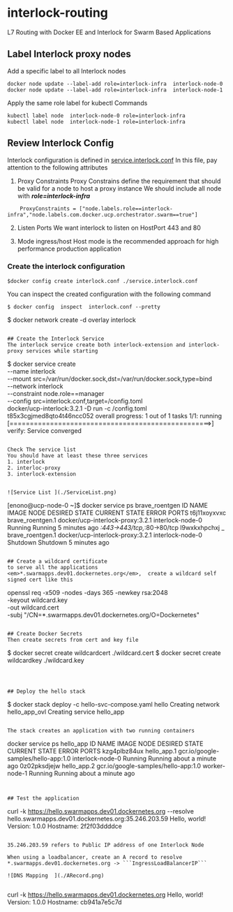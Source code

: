 # interlock-routing
L7 Routing with Docker EE and Interlock for  Swarm Based Applications

## Label Interlock proxy nodes

Add a specific label to all Interlock nodes

```
docker node update --label-add role=interlock-infra  interlock-node-0
docker node update --label-add role=interlock-infra  interlock-node-1

```

Apply the same role label for kubectl Commands  
```
kubectl label node  interlock-node-0 role=interlock-infra
kubectl label node  interlock-node-1 role=interlock-infra

```


## Review Interlock Config
Interlock configuration is defined in [service.interlock.conf](./service.interlock.conf)
In this file, pay attention to the following attributes

1. Proxy Constraints
Proxy Constrains define the requirement that should be valid for a node to host a proxy instance
We should include all node with <strong><em>role=interlock-infra</em></strong>

```
    ProxyConstraints = ["node.labels.role==interlock-infra","node.labels.com.docker.ucp.orchestrator.swarm==true"]
```

2. Listen Ports
We want interlock to listen on HostPort 443 and 80

3. Mode ingress/host
Host mode is the recommended approach for high performance production application



### Create the interlock configuration
```
$docker config create interlock.conf ./service.interlock.conf
```

You can inspect the created configuration with the following command
```
$ docker config  inspect  interlock.conf --pretty
```

$ docker network create -d overlay interlock
```

## Create the Interlock Service
The interlock service create both interlock-extension and interlock-proxy services while starting
```
$ docker service create \
     --name interlock \
     --mount src=/var/run/docker.sock,dst=/var/run/docker.sock,type=bind \
     --network interlock \
     --constraint node.role==manager \
     --config src=interlock.conf,target=/config.toml \
     docker/ucp-interlock:3.2.1 -D run -c /config.toml
t85x3cgjmed8qto4t46ncc052
overall progress: 1 out of 1 tasks
1/1: running   [==================================================>]
verify: Service converged
```

Check The service list
You should have at least these three services
1. interlock
2. interloc-proxy
3. interlock-extension


![Service List ](./ServiceList.png)

```
[enono@ucp-node-0 ~]$ docker service ps brave_roentgen
ID                  NAME                   IMAGE                              NODE                DESIRED STATE       CURRENT STATE            ERROR               PORTS
t6j11xoyxvxc        brave_roentgen.1       docker/ucp-interlock-proxy:3.2.1   interlock-node-0    Running             Running 5 minutes ago                        *:443->443/tcp,*:80->80/tcp
l9wxkxhpchxj         \_ brave_roentgen.1   docker/ucp-interlock-proxy:3.2.1   interlock-node-0    Shutdown            Shutdown 5 minutes ago
```

## Create a wildcard certificate
to serve all the applications <em>*.swarmapps.dev01.dockernetes.org</em>,  create a wildcard self signed cert like this

```
openssl req -x509 -nodes -days 365 -newkey rsa:2048 \
-keyout wildcard.key \
-out wildcard.cert \
-subj "/CN=*.swarmapps.dev01.dockernetes.org/O=Dockernetes"
```

## Create Docker Secrets
Then create secrets from cert and key file

```
$ docker secret create wildcardcert ./wildcard.cert
$ docker secret create wildcardkey ./wildcard.key
```



## Deploy the hello stack

```
$ docker stack deploy -c hello-svc-compose.yaml hello
Creating network hello_app_ovl
Creating service hello_app
```

The stack creates an application with two running containers

```
 docker service  ps hello_app
ID                  NAME                IMAGE                                 NODE                DESIRED STATE       CURRENT STATE                ERROR               PORTS
kzg4plbz84ux        hello_app.1         gcr.io/google-samples/hello-app:1.0   interlock-node-0    Running             Running about a minute ago
0z02pksdjejw        hello_app.2         gcr.io/google-samples/hello-app:1.0   worker-node-1       Running             Running about a minute ago
```


## Test the application
```
curl -k  https://hello.swarmapps.dev01.dockernetes.org  --resolve hello.swarmapps.dev01.dockernetes.org:35.246.203.59
Hello, world!
Version: 1.0.0
Hostname: 2f2f03ddddce
```

35.246.203.59 refers to Public IP address of one Interlock Node

When using a loadbalancer, create an A record to resolve *.swarmapps.dev01.dockernetes.org -> ```IngressLoadBalancerIP```

![DNS Mapping  ](./ARecord.png)


```
curl -k  https://hello.swarmapps.dev01.dockernetes.org
Hello, world!
Version: 1.0.0
Hostname: cb941a7e5c7d
```
